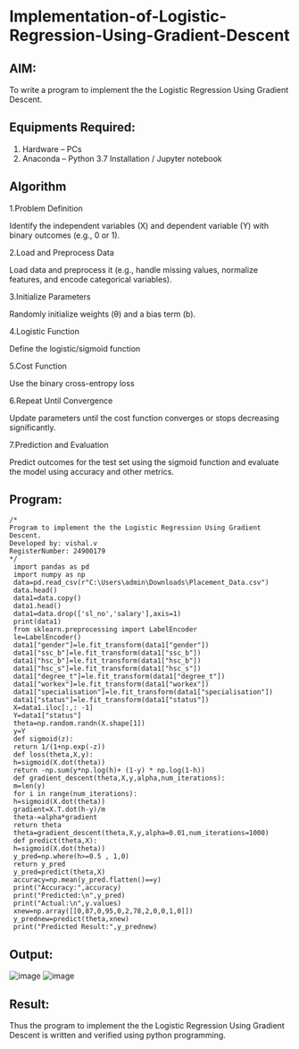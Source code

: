 # Implementation-of-Logistic-Regression-Using-Gradient-Descent

## AIM:
To write a program to implement the the Logistic Regression Using Gradient Descent.

## Equipments Required:
1. Hardware – PCs
2. Anaconda – Python 3.7 Installation / Jupyter notebook

## Algorithm
1.Problem Definition

Identify the independent variables (X) and dependent variable (Y) with binary outcomes (e.g., 0 or 1).

2.Load and Preprocess Data

Load data and preprocess it (e.g., handle missing values, normalize features, and encode categorical variables).

3.Initialize Parameters

Randomly initialize weights (θ) and a bias term (b).

4.Logistic Function

Define the logistic/sigmoid function

5.Cost Function

Use the binary cross-entropy loss

6.Repeat Until Convergence

Update parameters until the cost function converges or stops decreasing significantly.

7.Prediction and Evaluation

Predict outcomes for the test set using the sigmoid function and evaluate the model using accuracy and other metrics.

## Program:
```
/*
Program to implement the the Logistic Regression Using Gradient Descent.
Developed by: vishal.v
RegisterNumber: 24900179 
*/
 import pandas as pd
 import numpy as np
 data=pd.read_csv(r"C:\Users\admin\Downloads\Placement_Data.csv")
 data.head()
 data1=data.copy()
 data1.head()
 data1=data.drop(['sl_no','salary'],axis=1)
 print(data1)
 from sklearn.preprocessing import LabelEncoder
 le=LabelEncoder()
 data1["gender"]=le.fit_transform(data1["gender"])
 data1["ssc_b"]=le.fit_transform(data1["ssc_b"])
 data1["hsc_b"]=le.fit_transform(data1["hsc_b"])
 data1["hsc_s"]=le.fit_transform(data1["hsc_s"])
 data1["degree_t"]=le.fit_transform(data1["degree_t"])
 data1["workex"]=le.fit_transform(data1["workex"])
 data1["specialisation"]=le.fit_transform(data1["specialisation"])
 data1["status"]=le.fit_transform(data1["status"])
 X=data1.iloc[:,: -1]
 Y=data1["status"]
 theta=np.random.randn(X.shape[1])
 y=Y
 def sigmoid(z):
 return 1/(1+np.exp(-z))
 def loss(theta,X,y):
 h=sigmoid(X.dot(theta))
 return -np.sum(y*np.log(h)+ (1-y) * np.log(1-h))
 def gradient_descent(theta,X,y,alpha,num_iterations):
 m=len(y)
 for i in range(num_iterations):
 h=sigmoid(X.dot(theta))
 gradient=X.T.dot(h-y)/m
 theta-=alpha*gradient
 return theta
 theta=gradient_descent(theta,X,y,alpha=0.01,num_iterations=1000)
 def predict(theta,X):
 h=sigmoid(X.dot(theta))
 y_pred=np.where(h>=0.5 , 1,0)
 return y_pred
 y_pred=predict(theta,X)
 accuracy=np.mean(y_pred.flatten()==y)
 print("Accuracy:",accuracy)
 print("Predicted:\n",y_pred)
 print("Actual:\n",y.values)
 xnew=np.array([[0,87,0,95,0,2,78,2,0,0,1,0]])
 y_prednew=predict(theta,xnew)
 print("Predicted Result:",y_prednew)
```
## Output:
![image](https://github.com/user-attachments/assets/32b4b2d3-750d-4161-bc99-c0b86e93ab64)
![image](https://github.com/user-attachments/assets/e82e7d80-743f-4fad-9caf-c220ce1fcbd4)




## Result:
Thus the program to implement the the Logistic Regression Using Gradient Descent is written and verified using python programming.

